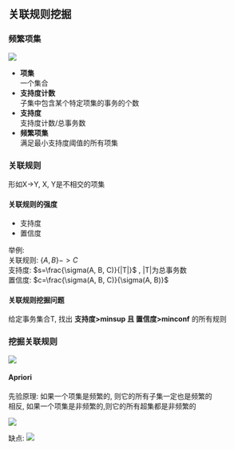 ## 关联规则挖掘

### 频繁项集
![](https://gitee.com/four_four/picgo/raw/master/img/20211214231243.png)

+ **项集**<br>一个集合
+ **支持度计数**<br>子集中包含某个特定项集的事务的个数
+ **支持度**<br>支持度计数/总事务数
+ **频繁项集**<br>满足最小支持度阈值的所有项集

### 关联规则
形如X->Y, X, Y是不相交的项集

#### 关联规则的强度
+ 支持度
+ 置信度

举例:<br>
关联规则: $\{A, B\} -> C$<br>
支持度: $s=\frac{\sigma(A, B, C)}{|T|}$ , |T|为总事务数<br>
置信度: $c=\frac{\sigma(A, B, C)}{\sigma(A, B)}$

#### 关联规则挖掘问题
给定事务集合T, 找出 **支持度>minsup 且 置信度>minconf** 的所有规则

### 挖掘关联规则
![](https://gitee.com/four_four/picgo/raw/master/img/20211214232156.png)

#### Apriori
先验原理:
如果一个项集是频繁的, 则它的所有子集一定也是频繁的<br>相反, 如果一个项集是非频繁的,则它的所有超集都是非频繁的

![](https://gitee.com/four_four/picgo/raw/master/img/20211214232431.png)


缺点:
![](https://gitee.com/four_four/picgo/raw/master/img/20211214232537.png)
